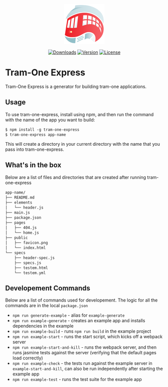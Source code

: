 <p align="center"><a href="http://tram-one.io/" target="_blank"><img src="https://raw.githubusercontent.com/Tram-One/tram-logo/master/v3/tram.svg?sanitize=true" height="128"></a></p>

<p align="center">
  <a href="https://www.npmjs.com/package/tram-one-express"><img src="https://img.shields.io/npm/dm/tram-one-express.svg" alt="Downloads"></a>
  <a href="https://www.npmjs.com/package/tram-one-express"><img src="https://img.shields.io/npm/v/tram-one-express.svg" alt="Version"></a>
  <a href="https://www.npmjs.com/package/tram-one-express"><img src="https://img.shields.io/npm/l/tram-one-express.svg" alt="License"></a>
</p>


# Tram-One Express

Tram-One Express is a generator for building tram-one applications.

## Usage
To use tram-one-express, install using npm, and then run the command with the name of the app you want to build:
```
$ npm install -g tram-one-express
$ tram-one-express app-name
```
This will create a directory in your current directory with the name that you pass into tram-one-express.

## What's in the box
Below are a list of files and directories that are created after running tram-one-express
```
app-name/
├── README.md
├── elements
│   └── header.js
├── main.js
├── package.json
├── pages
│   ├── 404.js
│   └── home.js
├── public
│   ├── favicon.png
│   └── index.html
└── specs
    ├── header-spec.js
    ├── specs.js
    ├── testem.html
    └── testem.yml
```

## Developement Commands
Below are a list of commands used for developement. The logic for all the commands are in the local `package.json`
- `npm run generate-example` - alias for `example-generate`
- `npm run example-generate` - creates an example app and installs dependencies in the example
- `npm run example-build` - runs `npm run build` in the example project
- `npm run example-start` - runs the start script, which kicks off a webpack server
- `npm run example-start-and-kill` - runs the webpack server, and then runs jasmine tests against the server (verifying that the default pages load correctly)
- `npm run example-check` - the tests run against the example server in `example-start-and-kill`, can also be run independently after starting the example app
- `npm run example-test` - runs the test suite for the example app
